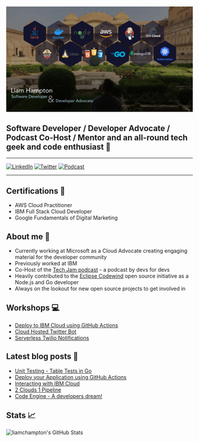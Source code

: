 [![Header](https://github.com/liamchampton/liamchampton/blob/master/github-profile-banner.jpg "Header")](https://techjam.dev/)

<!-- ![Header](https://www.canva.com/design/DAFeTYQU9ts/view "Header") -->

## Software Developer / Developer Advocate / Podcast Co-Host / Mentor and an all-round tech geek and code enthusiast :octopus:

---

[![LinkedIn](https://img.shields.io/badge/LinkedIn-Liam%20Hampton-blue)](https://www.linkedin.com/in/liam-conroy-hampton)
[![Twitter](https://img.shields.io/twitter/follow/liamchampton.svg?style=social&label=@liamchampton)](https://twitter.com/liamchampton)
[![Podcast](https://img.shields.io/badge/TechJam-Podcast-green)](https://techjam.dev/)

---

## Certifications :scroll:
- AWS Cloud Practitioner
- IBM Full Stack Cloud Developer
- Google Fundamentals of Digital Marketing

## About me :rocket:
- Currently working at Microsoft as a Cloud Advocate creating engaging material for the developer community
- Previously worked at IBM
- Co-Host of the [Tech Jam podcast](https://techjam.dev) - a podcast by devs for devs
- Heavily contributed to the [Eclipse Codewind](https://github.com/eclipse/codewind-installer) open source initiative as a Node.js and Go developer
- Always on the lookout for new open source projects to get involved in

## Workshops :computer:
- [Deploy to IBM Cloud using GitHub Actions](https://github.com/IBMDeveloperUK/Deploy-To-IBM-Cloud-With-GitHub-Actions)
- [Cloud Hosted Twitter Bot](https://github.com/IBMDeveloperUK/cloud-hosted-twitter-bot-workshop)
- [Serverless Twilio Notifications](https://github.com/IBMDeveloperUK/Cloud-Functions-Twilio-Notifications)

## Latest blog posts :newspaper:
<!-- BLOG-POST-LIST:START -->
- [Unit Testing - Table Tests in Go](https://dev.to/liamchampton/unit-testing-table-tests-in-go-2nmo)
- [Deploy your Application using GitHub Actions](https://dev.to/liamchampton/deploy-your-application-using-github-actions-55hh)
- [Interacting with IBM Cloud](https://dev.to/liamchampton/interacting-with-ibm-cloud-3bf9)
- [2 Clouds 1 Pipeline](https://dev.to/liamchampton/2-clouds-1-pipeline-19cd)
- [Code Engine - A developers dream!](https://dev.to/liamchampton/code-engine-a-developers-dream-47ap)
<!-- BLOG-POST-LIST:END -->

## Stats :chart_with_upwards_trend:
<img align="left" alt="liamchampton's GitHub Stats" src="https://github-readme-stats.vercel.app/api?username=liamchampton&show_icons=true&theme=dark&hide_border=true">

